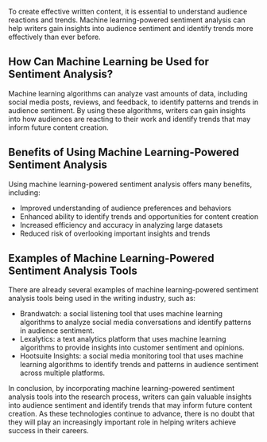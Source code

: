 
To create effective written content, it is essential to understand audience reactions and trends. Machine learning-powered sentiment analysis can help writers gain insights into audience sentiment and identify trends more effectively than ever before.

How Can Machine Learning be Used for Sentiment Analysis?
--------------------------------------------------------

Machine learning algorithms can analyze vast amounts of data, including social media posts, reviews, and feedback, to identify patterns and trends in audience sentiment. By using these algorithms, writers can gain insights into how audiences are reacting to their work and identify trends that may inform future content creation.

Benefits of Using Machine Learning-Powered Sentiment Analysis
-------------------------------------------------------------

Using machine learning-powered sentiment analysis offers many benefits, including:

* Improved understanding of audience preferences and behaviors
* Enhanced ability to identify trends and opportunities for content creation
* Increased efficiency and accuracy in analyzing large datasets
* Reduced risk of overlooking important insights and trends

Examples of Machine Learning-Powered Sentiment Analysis Tools
-------------------------------------------------------------

There are already several examples of machine learning-powered sentiment analysis tools being used in the writing industry, such as:

* Brandwatch: a social listening tool that uses machine learning algorithms to analyze social media conversations and identify patterns in audience sentiment.
* Lexalytics: a text analytics platform that uses machine learning algorithms to provide insights into customer sentiment and opinions.
* Hootsuite Insights: a social media monitoring tool that uses machine learning algorithms to identify trends and patterns in audience sentiment across multiple platforms.

In conclusion, by incorporating machine learning-powered sentiment analysis tools into the research process, writers can gain valuable insights into audience sentiment and identify trends that may inform future content creation. As these technologies continue to advance, there is no doubt that they will play an increasingly important role in helping writers achieve success in their careers.
